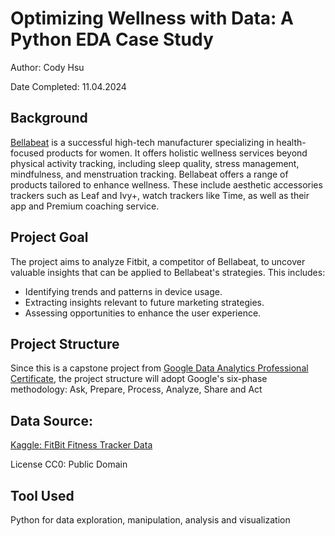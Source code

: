 # Optimizing Wellness with Data: A Python EDA Case Study 


Author: Cody Hsu

Date Completed: 11.04.2024

## __Background__

[Bellabeat](https://bellabeat.com/) is a successful high-tech manufacturer specializing in health-focused products for women. 
It offers holistic wellness services beyond physical activity tracking, including sleep quality, stress management, mindfulness, and menstruation tracking. 
Bellabeat offers a range of products tailored to enhance wellness. These include aesthetic accessories trackers such as Leaf and Ivy+, watch trackers like Time, as well as their app and Premium coaching service.


## __Project Goal__ 

The project aims to analyze Fitbit, a competitor of Bellabeat, to uncover valuable insights that can be applied to Bellabeat's strategies. This includes:
- Identifying trends and patterns in device usage.
- Extracting insights relevant to future marketing strategies.
- Assessing opportunities to enhance the user experience.

## __Project Structure__

Since this is a capstone project from [Google Data Analytics Professional Certificate](https://www.coursera.org/professional-certificates/google-data-analytics), 
the project structure will adopt Google's six-phase methodology: 
Ask, Prepare, Process, Analyze, Share and Act

## **Data Source**: 

[Kaggle: FitBit Fitness Tracker Data](https://www.kaggle.com/datasets/arashnic/fitbit) 

License CC0: Public Domain

## **Tool Used**

Python for data exploration, manipulation, analysis and visualization
